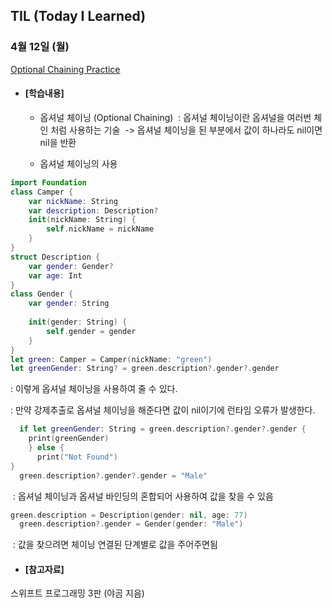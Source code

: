 ## TIL (Today I Learned)

### 4월 12일 (월)
[Optional Chaining Practice](https://github.com/GREENOVER/optionalChaining)

- #### [학습내용]
    - 옵셔널 체이닝 (Optional Chaining)
 : 옵셔널 체이닝이란 옵셔널을 여러번 체인 처럼 사용하는 기술
 -> 옵셔널 체이닝을 된 부분에서 값이 하나라도 nil이면 nil을 반환

   - 옵셔널 체이닝의 사용
```swift
import Foundation
class Camper {
    var nickName: String
    var description: Description?
    init(nickName: String) {
        self.nickName = nickName
    }
}
struct Description {
    var gender: Gender?
    var age: Int
}
class Gender {
    var gender: String
    
    init(gender: String) {
        self.gender = gender
    }
}
let green: Camper = Camper(nickName: "green")
let greenGender: String? = green.description?.gender?.gender
```
   : 이렇게 옵셔널 체이닝을 사용하여 줄 수 있다.
   
: 만약 강제추출로 옵셔널 체이닝을 해준다면 값이 nil이기에 런타임 오류가 발생한다.
  
```swift
  if let greenGender: String = green.description?.gender?.gender {
    print(greenGender)
    } else {
      print("Not Found")
}
  green.description?.gender?.gender = "Male"
```
   : 옵셔널 체이닝과 옵셔널 바인딩의 혼합되어 사용하여 값을 찾을 수 있음
```swift
green.description = Description(gender: nil, age: 77)
  green.description?.gender = Gender(gender: "Male")
```
   : 값을 찾으려면 체이닝 연결된 단계별로 값을 주어주면됨
  
  
  
- #### [참고자료]
스위프트 프로그래밍 3판 (야곰 지음)
